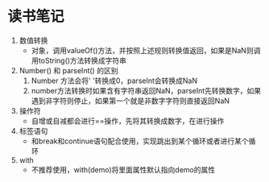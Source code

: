 # 读书笔记
1. 数值转换
    - 对象，调用valueOf()方法，并按照上述规则转换值返回，如果是NaN则调用toString()方法转换成字符串
2. Number() 和 parseInt() 的区别
    1. Number 方法会将' '转换成0，parseInt会转换成NaN
    2. number方法转换时如果含有字符串返回NaN，parseInt先转换数字，如果遇到非字符则停止，如果第一个就是非数字字符则直接返回NaN
3. 操作符
    - 自增或自减都会进行==操作，先将其转换成数字，在进行操作
4. 标签语句
    - 和break和continue语句配合使用，实现跳出到某个循环或者进行某个循环
5. with
    - 不推荐使用，with(demo)将里面属性默认指向demo的属性